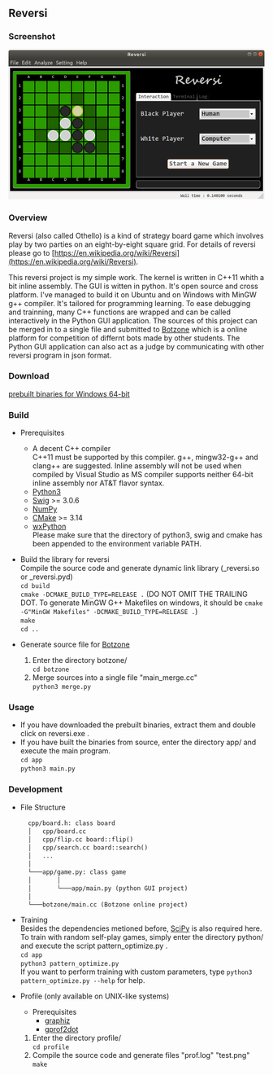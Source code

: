 ## Reversi

### Screenshot
![](./image/screenshot.png)

### Overview
Reversi (also called Othello) is a kind of strategy board game which involves play by two parties on an eight-by-eight square grid. For details of reversi please go to [https://en.wikipedia.org/wiki/Reversi](https://en.wikipedia.org/wiki/Reversi).

This reversi project is my simple work. The kernel is written in C++11 whith a bit inline assembly. The GUI is witten in python. It's open source and cross platform. I've managed to build it on Ubuntu and on Windows with MinGW g++ compiler. It's tailored for programming learning. To ease debugging and trainning, many C++ functions are wrapped and can be called interactively in the Python GUI application. The sources of this project can be merged in to a single file and submitted to [Botzone](https://botzone.org) which is a online platform for competition of differnt bots made by other students. The Python GUI application can also act as a judge by communicating with other reversi program in json format.

### Download
[prebuilt binaries for Windows 64-bit](https://github.com/Nugnikoll/MyReversi/releases/download/v2.3/reversi_windows_x86_64.zip) 

### Build

- Prerequisites
	- A decent C++ compiler  
		C++11 must be supported by this compiler. g++, mingw32-g++ and clang++ are suggested. Inline assembly will not be used when compiled by Visual Studio as MS compiler supports neither 64-bit inline assembly nor AT&T flavor syntax.
	- [Python3](https://www.python.org/)
	- [Swig](http://swig.org/) >= 3.0.6
	- [NumPy](http://www.numpy.org/)
	- [CMake](https://cmake.org/) >= 3.14
	- [wxPython](https://www.wxpython.org/)  
	Please make sure that the directory of python3, swig and cmake has been appended to the environment variable PATH.

- Build the library for reversi  
	Compile the source code and generate dynamic link library (_reversi.so or _reversi.pyd)  
	`cd build`  
	`cmake -DCMAKE_BUILD_TYPE=RELEASE .` (DO NOT OMIT THE TRAILING DOT. To generate MinGW G++ Makefiles on windows, it should be `cmake -G"MinGW Makefiles" -DCMAKE_BUILD_TYPE=RELEASE .`)  
	`make`  
	`cd ..`  

- Generate source file for [Botzone](https://botzone.org)
	1. Enter the directory botzone/  
		`cd botzone`
	2. Merge sources into a single file "main_merge.cc"  
		`python3 merge.py`

### Usage

- If you have downloaded the prebuilt binaries, extract them and double click on reversi.exe .
- If you have built the binaries from source, enter the directory app/ and execute the main program.  
	`cd app`  
	`python3 main.py`  

### Development

- File Structure  

		cpp/board.h: class board
		│	cpp/board.cc
		│	cpp/flip.cc board::flip()
		│	cpp/search.cc board::search()
		│	...
		│
		└───app/game.py: class game
		│		│
		│		└───app/main.py (python GUI project)
		│
		└───botzone/main.cc (Botzone online project)

- Training  
	Besides the dependencies metioned before, [SciPy](https://www.scipy.org/) is also required here. To train with random self-play games, simply enter the directory python/ and execute the script pattern_optimize.py .  
	`cd app`  
	`python3 pattern_optimize.py`  
	If you want to perform training with custom parameters, type `python3 pattern_optimize.py --help` for help.

- Profile (only available on UNIX-like systems)
	- Prerequisites
		- [graphiz](https://www.graphviz.org/)
		- [gprof2dot](https://github.com/jrfonseca/gprof2dot)

	1. Enter the directory profile/  
		`cd profile`
	2. Compile the source code and generate files "prof.log" "test.png"  
		`make`

